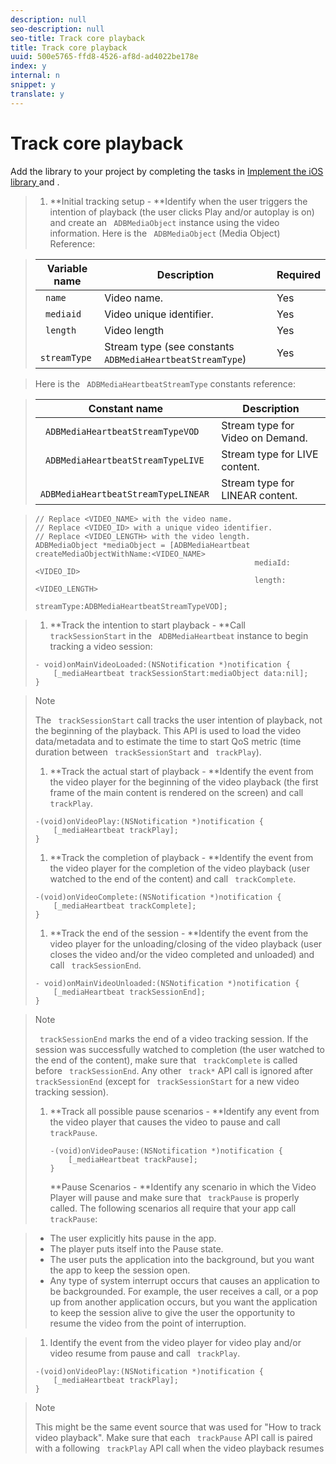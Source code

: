 ```yaml
---
description: null
seo-description: null
seo-title: Track core playback
title: Track core playback
uuid: 500e5765-ffd8-4526-af8d-ad4022be178e
index: y
internal: n
snippet: y
translate: y
---
```


# Track core playback

Add the library to your project by completing the tasks in [ Implement the iOS library ](c_vhl_imp-lib-ios.md#concept_A72BFE683F4A4A3397FD0C71E955DF07) and [](../../../c_vhl_stand-implement/c_vhl_ios-2.0_titlepage/c_vhl_feature-ios/t_vhl_set-up-vid-track-feat_ios.md). 

>1. **Initial tracking setup - **Identify when the user triggers the intention of playback (the user clicks Play and/or autoplay is on) and create an ` ADBMediaObject` instance using the video information.
>   Here is the ` ADBMediaObject` (Media Object) Reference: 

>   |  Variable name  | Description  | Required  |
>   |---|---|---|
>   |  ` name`  | Video name.  | Yes  |
>   |  ` mediaid`  | Video unique identifier.  | Yes  |
>   |  ` length`  | Video length  | Yes  |
>   |  ` streamType`  | Stream type (see constants ` ADBMediaHeartbeatStreamType`)  | Yes  |

>   Here is the ` ADBMediaHeartbeatStreamType` constants reference: 

>   |  Constant name  | Description  |
>   |---|---|
>   |  ` ADBMediaHeartbeatStreamTypeVOD`  | Stream type for Video on Demand.  |
>   |  ` ADBMediaHeartbeatStreamTypeLIVE`  | Stream type for LIVE content.  |
>   |  ` ADBMediaHeartbeatStreamTypeLINEAR`  | Stream type for LINEAR content.  |

>
>   ```
>   // Replace <VIDEO_NAME> with the video name. 
>   // Replace <VIDEO_ID> with a unique video identifier. 
>   // Replace <VIDEO_LENGTH> with the video length. 
>   ADBMediaObject *mediaObject = [ADBMediaHeartbeat createMediaObjectWithName:<VIDEO_NAME> 
>                                                    mediaId:<VIDEO_ID>  
>                                                    length:<VIDEO_LENGTH>  
>                                                    streamType:ADBMediaHeartbeatStreamTypeVOD]; 
>   
>   ```

>
>1. **Track the intention to start playback - **Call ` trackSessionStart` in the ` ADBMediaHeartbeat` instance to begin tracking a video session:
>
>   ```
>   - void)onMainVideoLoaded:(NSNotification *)notification { 
>       [_mediaHeartbeat trackSessionStart:mediaObject data:nil]; 
>   } 
>   
>   ```

>   >[!NOTE]
>   >
>   >The ` trackSessionStart` call tracks the user intention of playback, not the beginning of the playback. This API is used to load the video data/metadata and to estimate the time to start QoS metric (time duration between ` trackSessionStart` and ` trackPlay`). 
>
>1. **Track the actual start of playback - **Identify the event from the video player for the beginning of the video playback (the first frame of the main content is rendered on the screen) and call ` trackPlay`.
>
>   ```
>   -(void)onVideoPlay:(NSNotification *)notification { 
>       [_mediaHeartbeat trackPlay]; 
>   }
>   ```
>
>1. **Track the completion of playback - **Identify the event from the video player for the completion of the video playback (user watched to the end of the content) and call ` trackComplete`.
>
>   ```
>   -(void)onVideoComplete:(NSNotification *)notification { 
>       [_mediaHeartbeat trackComplete]; 
>   }
>   ```
>
>1. **Track the end of the session - **Identify the event from the video player for the unloading/closing of the video playback (user closes the video and/or the video completed and unloaded) and call ` trackSessionEnd`.
>
>   ```
>   - void)onMainVideoUnloaded:(NSNotification *)notification { 
>       [_mediaHeartbeat trackSessionEnd]; 
>   }
>   ```

>   >[!NOTE]
>   >
>   >` trackSessionEnd` marks the end of a video tracking session. If the session was successfully watched to completion (the user watched to the end of the content), make sure that ` trackComplete` is called before ` trackSessionEnd`. Any other ` track*` API call is ignored after ` trackSessionEnd` (except for ` trackSessionStart` for a new video tracking session). 
>
>1. **Track all possible pause scenarios - **Identify any event from the video player that causes the video to pause and call ` trackPause`.
>    
>       ```
>       -(void)onVideoPause:(NSNotification *)notification { 
>           [_mediaHeartbeat trackPause]; 
>       }
>       ```
>       **Pause Scenarios - **Identify any scenario in which the Video Player will pause and make sure that ` trackPause` is properly called. The following scenarios all require that your app call ` trackPause`: 

>    
>    * The user explicitly hits pause in the app.
>    * The player puts itself into the Pause state.
>    * The user puts the application into the background, but you want the app to keep the session open.
>    * Any type of system interrupt occurs that causes an application to be backgrounded. For example, the user receives a call, or a pop up from another application occurs, but you want the application to keep the session alive to give the user the opportunity to resume the video from the point of interruption.

>    
>1. Identify the event from the video player for video play and/or video resume from pause and call ` trackPlay`.
>
>   ```
>   -(void)onVideoPlay:(NSNotification *)notification { 
>       [_mediaHeartbeat trackPlay]; 
>   } 
>   
>   ```

>   >[!NOTE]
>   >
>   >This might be the same event source that was used for "How to track video playback". Make sure that each ` trackPause` API call is paired with a following ` trackPlay` API call when the video playback resumes 
>
